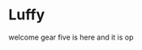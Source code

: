 # Luffy
welcome
gear five is here and it is op 
 
 
  
  
     
                  
                  
                            
                                         
                     
                         
           
    
  
 
